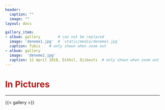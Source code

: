 ```yaml
---
header:
  caption: ""
  image: ""
layout: docs

gallery_item:
- album: gallery        # can not be replaced
  image: 'deneme1.jpg'  # `static/media/deneme1.jpg`
  caption: Tubis    # only shown when zoom out
- album: gallery
  image:  'deneme2.jpg'
  caption: 12 April 2018, Dikhil, Djibouti  # only shown when zoom out      
---
```



<h1 style="color:#ae1717;">In Pictures</h1>
<hr />

{{< gallery >}}




